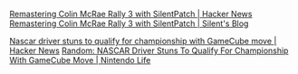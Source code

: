 
[Remastering Colin McRae Rally 3 with SilentPatch | Hacker News](https://news.ycombinator.com/item?id=34390794)
[Remastering Colin McRae Rally 3 with SilentPatch | Silent's Blog](https://cookieplmonster.github.io/2023/01/15/remastering-colin-mcrae-rally-3-silentpatch/)

[Nascar driver stuns to qualify for championship with GameCube move | Hacker News](https://news.ycombinator.com/item?id=33412702)
[Random: NASCAR Driver Stuns To Qualify For Championship With GameCube Move | Nintendo Life](https://www.nintendolife.com/news/2022/10/random-nascar-driver-stuns-to-qualify-for-championship-with-gamecube-move)

